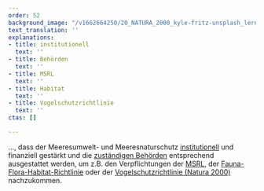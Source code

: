 ```yaml
---
order: 52
background_image: "/v1662664250/20_NATURA_2000_kyle-fritz-unsplash_lern2r_bgz3ot.jpg"
text_translation: ''
explanations:
- title: institutionell
  text: ''
- title: Behörden
  text: ''
- title: MSRL
  text: ''
- title: Habitat
  text: ''
- title: Vogelschutzrichtlinie
  text: ''
ctas: []

---
```

…, dass der Meeresumwelt- und Meeresnaturschutz [institutionell](# "institutionell") und finanziell gestärkt und die [zuständigen Behörden](# "Behörden") entsprechend ausgestattet werden, um z.B. den Verpflichtungen der [MSRL](# "MSRL"), der [Fauna-Flora-Habitat-Richtlinie](# "Habitat") oder der [Vogelschutzrichtlinie (Natura 2000)](# "Vogelschutzrichtlinie") nachzukommen.